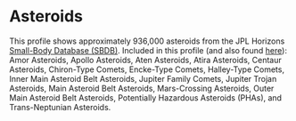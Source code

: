 # Asteroids
This profile shows approximately 936,000 asteroids from the JPL Horizons [Small-Body Database (SBDB)](https://ssd.jpl.nasa.gov/tools/sbdb_lookup.html#/). Included in this profile (and also found [here](/creating-data-assets/asteroids)): Amor Asteroids, Apollo Asteroids, Aten Asteroids, Atira Asteroids, Centaur Asteroids, Chiron-Type Comets, Encke-Type Comets, Halley-Type Comets, Inner Main Asteroid Belt Asteroids, Jupiter Family Comets, Jupiter Trojan Asteroids, Main Asteroid Belt Asteroids, Mars-Crossing Asteroids, Outer Main Asteroid Belt Asteroids, Potentially Hazardous Asteroids (PHAs), and Trans-Neptunian Asteroids.
